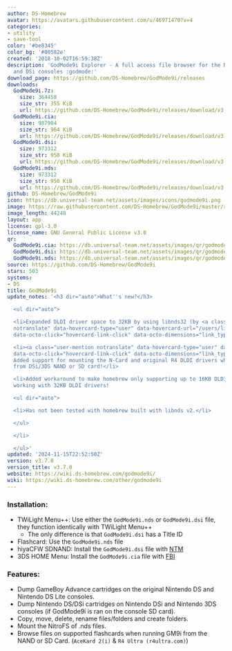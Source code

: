 ```yaml
---
author: DS-Homebrew
avatar: https://avatars.githubusercontent.com/u/46971470?v=4
categories:
- utility
- save-tool
color: '#be8345'
color_bg: '#80582e'
created: '2018-10-02T16:59:38Z'
description: 'GodMode9i Explorer - A full access file browser for the Nintendo DS
  and DSi consoles :godmode:'
download_page: https://github.com/DS-Homebrew/GodMode9i/releases
downloads:
  GodMode9i.7z:
    size: 364458
    size_str: 355 KiB
    url: https://github.com/DS-Homebrew/GodMode9i/releases/download/v3.7.0/GodMode9i.7z
  GodMode9i.cia:
    size: 987904
    size_str: 964 KiB
    url: https://github.com/DS-Homebrew/GodMode9i/releases/download/v3.7.0/GodMode9i.cia
  GodMode9i.dsi:
    size: 973312
    size_str: 950 KiB
    url: https://github.com/DS-Homebrew/GodMode9i/releases/download/v3.7.0/GodMode9i.dsi
  GodMode9i.nds:
    size: 973312
    size_str: 950 KiB
    url: https://github.com/DS-Homebrew/GodMode9i/releases/download/v3.7.0/GodMode9i.nds
github: DS-Homebrew/GodMode9i
icon: https://db.universal-team.net/assets/images/icons/godmode9i.png
image: https://raw.githubusercontent.com/DS-Homebrew/GodMode9i/master/resources/logo2.png
image_length: 44248
layout: app
license: gpl-3.0
license_name: GNU General Public License v3.0
qr:
  GodMode9i.cia: https://db.universal-team.net/assets/images/qr/godmode9i-cia.png
  GodMode9i.dsi: https://db.universal-team.net/assets/images/qr/godmode9i-dsi.png
  GodMode9i.nds: https://db.universal-team.net/assets/images/qr/godmode9i-nds.png
source: https://github.com/DS-Homebrew/GodMode9i
stars: 503
systems:
- DS
title: GodMode9i
update_notes: '<h3 dir="auto">What''s new?</h3>

  <ul dir="auto">

  <li>Expanded DLDI driver space to 32KB by using libnds32 (by <a class="user-mention
  notranslate" data-hovercard-type="user" data-hovercard-url="/users/lifehackerhansol/hovercard"
  data-octo-click="hovercard-link-click" data-octo-dimensions="link_type:self" href="https://github.com/lifehackerhansol">@lifehackerhansol</a>)!</li>

  <li><a class="user-mention notranslate" data-hovercard-type="user" data-hovercard-url="/users/ApacheThunder/hovercard"
  data-octo-click="hovercard-link-click" data-octo-dimensions="link_type:self" href="https://github.com/ApacheThunder">@ApacheThunder</a>:
  Added support for mounting the N-Card and original R4 DLDI drivers when launched
  from DSi/3DS NAND or SD card!</li>

  <li>Added workaround to make homebrew only supporting up to 16KB DLDI drivers, now
  working with 32KB DLDI drivers!

  <ul dir="auto">

  <li>Has not been tested with homebrew built with libnds v2.</li>

  </ul>

  </li>

  </ul>'
updated: '2024-11-15T22:52:50Z'
version: v3.7.0
version_title: v3.7.0
website: https://wiki.ds-homebrew.com/godmode9i/
wiki: https://wiki.ds-homebrew.com/other/godmode9i
---
```

### Installation:
- TWiLight Menu++: Use either the `GodMode9i.nds` or `GodMode9i.dsi` file, they function identically with TWiLight Menu++
   - The only difference is that `GodMode9i.dsi` has a Title ID
- Flashcard: Use the `GodMode9i.nds` file
- hiyaCFW SDNAND: Install the `GodMode9i.dsi` file with [NTM](/ds/NTM)
- 3DS HOME Menu: Install the `GodMode9i.cia` file with [FBI](/3ds/fbi)

### Features:
- Dump GameBoy Advance cartridges on the original Nintendo DS and Nintendo DS Lite consoles.
- Dump Nintendo DS/DSi cartridges on Nintendo DSi and Nintendo 3DS consoles (if GodMode9i is ran on the console SD card).
- Copy, move, delete, rename files/folders and create folders.
- Mount the NitroFS of .nds files.
- Browse files on supported flashcards when running GM9i from the NAND or SD Card. (`AceKard 2(i)` & `R4 Ultra (r4ultra.com)`)